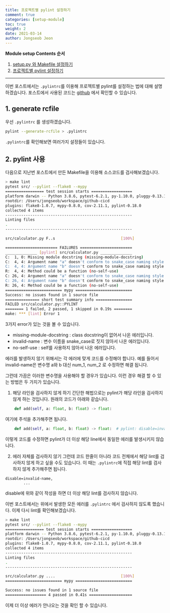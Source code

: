```yaml
---
title: 프로젝트별 pylint 설정하기
comment: true
categories: [setup-module]
toc: true
weight: 2
date: 2021-03-14
author: Jongseob Jeon
---
```


**Module setup Contents 순서**
1. [setup.py 와 Makefile 설정하기](https://aiden-jeon.github.io/setup-module/makefile)
2. [프로젝트별 pylint 설정하기](https://aiden-jeon.github.io/setup-module/pylintrc)

---

이번 포스트에서는 `.pylintrc`를 이용해 프로젝트별 pylint를 설정하는 법에 대해 설명하겠습니다.
포스트에서 사용된 코드는 [github](https://github.com/aiden-jeon/github-cicd) 에서 확인할 수 있습니다.

## 1. generate rcfile
우선 `.pylintrc` 를 생성하겠습니다.
```bash
pylint --generate-rcfile > .pylintrc
```

`.pylintrc`를 확인해보면 여러가지 설정들이 있습니다.


## 2. pylint 사용
다음으로 지난번 포스트에서 만든 Makefile을 이용해 소스코드를 검사해보겠습니다.
```bash
> make lint
pytest src/ --pylint --flake8 --mypy
================= test session starts ==================
platform darwin -- Python 3.8.6, pytest-6.2.1, py-1.10.0, pluggy-0.13.1
rootdir: /Users/jongseob/workspace/github-cicd
plugins: flake8-1.0.7, mypy-0.8.0, cov-2.11.1, pylint-0.18.0
collected 4 items
--------------------------------------------------------
Linting files
.
--------------------------------------------------------

src/calculator.py F..s                             [100%]

======================= FAILURES =======================
______________ [pylint] src/calculator.py ______________
C:  1, 0: Missing module docstring (missing-module-docstring)
C:  4, 4: Argument name "a" doesn't conform to snake_case naming style (invalid-name)
C:  4, 4: Argument name "b" doesn't conform to snake_case naming style (invalid-name)
R:  4, 4: Method could be a function (no-self-use)
C: 26, 4: Argument name "a" doesn't conform to snake_case naming style (invalid-name)
C: 26, 4: Argument name "b" doesn't conform to snake_case naming style (invalid-name)
R: 26, 4: Method could be a function (no-self-use)
========================= mypy =========================
Success: no issues found in 1 source file
=============== short test summary info ================
FAILED src/calculator.py::PYLINT
======== 1 failed, 2 passed, 1 skipped in 0.19s ========
make: *** [lint] Error 1
```

3가지 error가 있는 것을 볼 수 있습니다.
- missing-module-docstring : class docstring이 없어서 나온 에러입니다.
- invalid-name : 변수 이름을 snake_case로 짓지 않아서 나온 에러입니다.
- no-self-use : self를 사용하지 않아서 나온 에러입니다.

에러를 발생하지 않기 위해서는 각 에러에 맞게 코드를 수정해야 합니다.
예를 들어서 invalid-name은 변수명 a와 b 대신 num_1, num_2 로 수정하면 해결 됩니다.

그런데 가끔은 이러한 변수명을 사용해야 할 경우가 있습니다.
이런 경우 해결 할 수 있는 방법은 두 가지가 있습니다.
1. 해당 라인을 검사하지 않게 하기
간단한 해법으로는 pylint가 해당 라인을 검사하지 않게 하는 것입니다.
원래의 코드가 아래와 같습니다.
```python
    def add(self, a: float, b: float) -> float:
```
여기에 주석을 추가해주면 됩니다.
```python
    def add(self, a: float, b: float) -> float:  # pylint: disable=invalid-name
```
이렇게 코드를 수정하면 pylint가 더 이상 해당 line에서 동일한 에러를 발생시키지 않습니다.


2. 에러 자체를 검사하지 않기
그런데 코드 한줄이 아니라 코드 전체에서 해당 lint를 검사하지 않게 하고 싶을 수도 있습니다. 이 때는 `.pylintrc`에 직접 해당 lint를 검사하지 않게 추가해주면 됩니다.
```
disable=invalid-name,
        ...
```
disable에 위와 같이 작성을 하면 더 이상 해당 lint를 검사하지 않습니다.

이번 포스트에서는 위에서 발생한 모든 에러를 `.pylintrc` 에서 검사하지 않도록 했습니다. 이제 다시 lint를 확인해보겠습니다.
```bash
> make lint
pytest src/ --pylint --flake8 --mypy
================= test session starts ==================
platform darwin -- Python 3.8.6, pytest-6.2.1, py-1.10.0, pluggy-0.13.1
rootdir: /Users/jongseob/workspace/github-cicd
plugins: flake8-1.0.7, mypy-0.8.0, cov-2.11.1, pylint-0.18.0
collected 4 items                                           
--------------------------------------------------------
Linting files
.
--------------------------------------------------------

src/calculator.py ....                             [100%]
========================= mypy =========================

Success: no issues found in 1 source file
================== 4 passed in 0.41s ===================
```
이제 더 이상 에러가 안나오는 것을 확인 할 수 있습니다.
